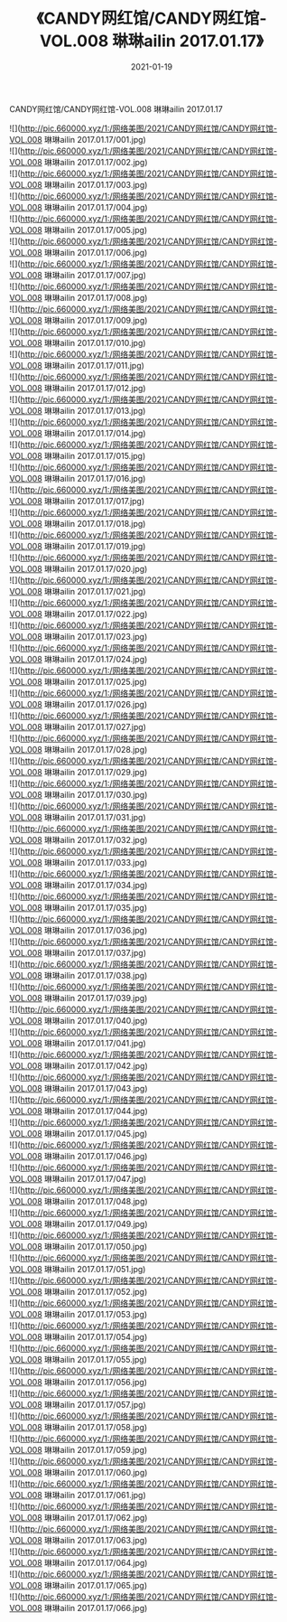 ﻿---
layout: post
title:  《CANDY网红馆/CANDY网红馆-VOL.008 琳琳ailin 2017.01.17》
date:   2021-01-19
img: http://pic.660000.xyz/1:/网络美图/2021/CANDY网红馆/CANDY网红馆-VOL.008 琳琳ailin 2017.01.17/000.jpg
categories: [美女, 清纯, 唯美]
---

CANDY网红馆/CANDY网红馆-VOL.008 琳琳ailin 2017.01.17

 ![](http://pic.660000.xyz/1:/网络美图/2021/CANDY网红馆/CANDY网红馆-VOL.008 琳琳ailin 2017.01.17/001.jpg) <br>![](http://pic.660000.xyz/1:/网络美图/2021/CANDY网红馆/CANDY网红馆-VOL.008 琳琳ailin 2017.01.17/002.jpg) <br>![](http://pic.660000.xyz/1:/网络美图/2021/CANDY网红馆/CANDY网红馆-VOL.008 琳琳ailin 2017.01.17/003.jpg) <br>![](http://pic.660000.xyz/1:/网络美图/2021/CANDY网红馆/CANDY网红馆-VOL.008 琳琳ailin 2017.01.17/004.jpg) <br>![](http://pic.660000.xyz/1:/网络美图/2021/CANDY网红馆/CANDY网红馆-VOL.008 琳琳ailin 2017.01.17/005.jpg) <br>![](http://pic.660000.xyz/1:/网络美图/2021/CANDY网红馆/CANDY网红馆-VOL.008 琳琳ailin 2017.01.17/006.jpg) <br>![](http://pic.660000.xyz/1:/网络美图/2021/CANDY网红馆/CANDY网红馆-VOL.008 琳琳ailin 2017.01.17/007.jpg) <br>![](http://pic.660000.xyz/1:/网络美图/2021/CANDY网红馆/CANDY网红馆-VOL.008 琳琳ailin 2017.01.17/008.jpg) <br>![](http://pic.660000.xyz/1:/网络美图/2021/CANDY网红馆/CANDY网红馆-VOL.008 琳琳ailin 2017.01.17/009.jpg) <br>![](http://pic.660000.xyz/1:/网络美图/2021/CANDY网红馆/CANDY网红馆-VOL.008 琳琳ailin 2017.01.17/010.jpg) <br>![](http://pic.660000.xyz/1:/网络美图/2021/CANDY网红馆/CANDY网红馆-VOL.008 琳琳ailin 2017.01.17/011.jpg) <br>![](http://pic.660000.xyz/1:/网络美图/2021/CANDY网红馆/CANDY网红馆-VOL.008 琳琳ailin 2017.01.17/012.jpg) <br>![](http://pic.660000.xyz/1:/网络美图/2021/CANDY网红馆/CANDY网红馆-VOL.008 琳琳ailin 2017.01.17/013.jpg) <br>![](http://pic.660000.xyz/1:/网络美图/2021/CANDY网红馆/CANDY网红馆-VOL.008 琳琳ailin 2017.01.17/014.jpg) <br>![](http://pic.660000.xyz/1:/网络美图/2021/CANDY网红馆/CANDY网红馆-VOL.008 琳琳ailin 2017.01.17/015.jpg) <br>![](http://pic.660000.xyz/1:/网络美图/2021/CANDY网红馆/CANDY网红馆-VOL.008 琳琳ailin 2017.01.17/016.jpg) <br>![](http://pic.660000.xyz/1:/网络美图/2021/CANDY网红馆/CANDY网红馆-VOL.008 琳琳ailin 2017.01.17/017.jpg) <br>![](http://pic.660000.xyz/1:/网络美图/2021/CANDY网红馆/CANDY网红馆-VOL.008 琳琳ailin 2017.01.17/018.jpg) <br>![](http://pic.660000.xyz/1:/网络美图/2021/CANDY网红馆/CANDY网红馆-VOL.008 琳琳ailin 2017.01.17/019.jpg) <br>![](http://pic.660000.xyz/1:/网络美图/2021/CANDY网红馆/CANDY网红馆-VOL.008 琳琳ailin 2017.01.17/020.jpg) <br>![](http://pic.660000.xyz/1:/网络美图/2021/CANDY网红馆/CANDY网红馆-VOL.008 琳琳ailin 2017.01.17/021.jpg) <br>![](http://pic.660000.xyz/1:/网络美图/2021/CANDY网红馆/CANDY网红馆-VOL.008 琳琳ailin 2017.01.17/022.jpg) <br>![](http://pic.660000.xyz/1:/网络美图/2021/CANDY网红馆/CANDY网红馆-VOL.008 琳琳ailin 2017.01.17/023.jpg) <br>![](http://pic.660000.xyz/1:/网络美图/2021/CANDY网红馆/CANDY网红馆-VOL.008 琳琳ailin 2017.01.17/024.jpg) <br>![](http://pic.660000.xyz/1:/网络美图/2021/CANDY网红馆/CANDY网红馆-VOL.008 琳琳ailin 2017.01.17/025.jpg) <br>![](http://pic.660000.xyz/1:/网络美图/2021/CANDY网红馆/CANDY网红馆-VOL.008 琳琳ailin 2017.01.17/026.jpg) <br>![](http://pic.660000.xyz/1:/网络美图/2021/CANDY网红馆/CANDY网红馆-VOL.008 琳琳ailin 2017.01.17/027.jpg) <br>![](http://pic.660000.xyz/1:/网络美图/2021/CANDY网红馆/CANDY网红馆-VOL.008 琳琳ailin 2017.01.17/028.jpg) <br>![](http://pic.660000.xyz/1:/网络美图/2021/CANDY网红馆/CANDY网红馆-VOL.008 琳琳ailin 2017.01.17/029.jpg) <br>![](http://pic.660000.xyz/1:/网络美图/2021/CANDY网红馆/CANDY网红馆-VOL.008 琳琳ailin 2017.01.17/030.jpg) <br>![](http://pic.660000.xyz/1:/网络美图/2021/CANDY网红馆/CANDY网红馆-VOL.008 琳琳ailin 2017.01.17/031.jpg) <br>![](http://pic.660000.xyz/1:/网络美图/2021/CANDY网红馆/CANDY网红馆-VOL.008 琳琳ailin 2017.01.17/032.jpg) <br>![](http://pic.660000.xyz/1:/网络美图/2021/CANDY网红馆/CANDY网红馆-VOL.008 琳琳ailin 2017.01.17/033.jpg) <br>![](http://pic.660000.xyz/1:/网络美图/2021/CANDY网红馆/CANDY网红馆-VOL.008 琳琳ailin 2017.01.17/034.jpg) <br>![](http://pic.660000.xyz/1:/网络美图/2021/CANDY网红馆/CANDY网红馆-VOL.008 琳琳ailin 2017.01.17/035.jpg) <br>![](http://pic.660000.xyz/1:/网络美图/2021/CANDY网红馆/CANDY网红馆-VOL.008 琳琳ailin 2017.01.17/036.jpg) <br>![](http://pic.660000.xyz/1:/网络美图/2021/CANDY网红馆/CANDY网红馆-VOL.008 琳琳ailin 2017.01.17/037.jpg) <br>![](http://pic.660000.xyz/1:/网络美图/2021/CANDY网红馆/CANDY网红馆-VOL.008 琳琳ailin 2017.01.17/038.jpg) <br>![](http://pic.660000.xyz/1:/网络美图/2021/CANDY网红馆/CANDY网红馆-VOL.008 琳琳ailin 2017.01.17/039.jpg) <br>![](http://pic.660000.xyz/1:/网络美图/2021/CANDY网红馆/CANDY网红馆-VOL.008 琳琳ailin 2017.01.17/040.jpg) <br>![](http://pic.660000.xyz/1:/网络美图/2021/CANDY网红馆/CANDY网红馆-VOL.008 琳琳ailin 2017.01.17/041.jpg) <br>![](http://pic.660000.xyz/1:/网络美图/2021/CANDY网红馆/CANDY网红馆-VOL.008 琳琳ailin 2017.01.17/042.jpg) <br>![](http://pic.660000.xyz/1:/网络美图/2021/CANDY网红馆/CANDY网红馆-VOL.008 琳琳ailin 2017.01.17/043.jpg) <br>![](http://pic.660000.xyz/1:/网络美图/2021/CANDY网红馆/CANDY网红馆-VOL.008 琳琳ailin 2017.01.17/044.jpg) <br>![](http://pic.660000.xyz/1:/网络美图/2021/CANDY网红馆/CANDY网红馆-VOL.008 琳琳ailin 2017.01.17/045.jpg) <br>![](http://pic.660000.xyz/1:/网络美图/2021/CANDY网红馆/CANDY网红馆-VOL.008 琳琳ailin 2017.01.17/046.jpg) <br>![](http://pic.660000.xyz/1:/网络美图/2021/CANDY网红馆/CANDY网红馆-VOL.008 琳琳ailin 2017.01.17/047.jpg) <br>![](http://pic.660000.xyz/1:/网络美图/2021/CANDY网红馆/CANDY网红馆-VOL.008 琳琳ailin 2017.01.17/048.jpg) <br>![](http://pic.660000.xyz/1:/网络美图/2021/CANDY网红馆/CANDY网红馆-VOL.008 琳琳ailin 2017.01.17/049.jpg) <br>![](http://pic.660000.xyz/1:/网络美图/2021/CANDY网红馆/CANDY网红馆-VOL.008 琳琳ailin 2017.01.17/050.jpg) <br>![](http://pic.660000.xyz/1:/网络美图/2021/CANDY网红馆/CANDY网红馆-VOL.008 琳琳ailin 2017.01.17/051.jpg) <br>![](http://pic.660000.xyz/1:/网络美图/2021/CANDY网红馆/CANDY网红馆-VOL.008 琳琳ailin 2017.01.17/052.jpg) <br>![](http://pic.660000.xyz/1:/网络美图/2021/CANDY网红馆/CANDY网红馆-VOL.008 琳琳ailin 2017.01.17/053.jpg) <br>![](http://pic.660000.xyz/1:/网络美图/2021/CANDY网红馆/CANDY网红馆-VOL.008 琳琳ailin 2017.01.17/054.jpg) <br>![](http://pic.660000.xyz/1:/网络美图/2021/CANDY网红馆/CANDY网红馆-VOL.008 琳琳ailin 2017.01.17/055.jpg) <br>![](http://pic.660000.xyz/1:/网络美图/2021/CANDY网红馆/CANDY网红馆-VOL.008 琳琳ailin 2017.01.17/056.jpg) <br>![](http://pic.660000.xyz/1:/网络美图/2021/CANDY网红馆/CANDY网红馆-VOL.008 琳琳ailin 2017.01.17/057.jpg) <br>![](http://pic.660000.xyz/1:/网络美图/2021/CANDY网红馆/CANDY网红馆-VOL.008 琳琳ailin 2017.01.17/058.jpg) <br>![](http://pic.660000.xyz/1:/网络美图/2021/CANDY网红馆/CANDY网红馆-VOL.008 琳琳ailin 2017.01.17/059.jpg) <br>![](http://pic.660000.xyz/1:/网络美图/2021/CANDY网红馆/CANDY网红馆-VOL.008 琳琳ailin 2017.01.17/060.jpg) <br>![](http://pic.660000.xyz/1:/网络美图/2021/CANDY网红馆/CANDY网红馆-VOL.008 琳琳ailin 2017.01.17/061.jpg) <br>![](http://pic.660000.xyz/1:/网络美图/2021/CANDY网红馆/CANDY网红馆-VOL.008 琳琳ailin 2017.01.17/062.jpg) <br>![](http://pic.660000.xyz/1:/网络美图/2021/CANDY网红馆/CANDY网红馆-VOL.008 琳琳ailin 2017.01.17/063.jpg) <br>![](http://pic.660000.xyz/1:/网络美图/2021/CANDY网红馆/CANDY网红馆-VOL.008 琳琳ailin 2017.01.17/064.jpg) <br>![](http://pic.660000.xyz/1:/网络美图/2021/CANDY网红馆/CANDY网红馆-VOL.008 琳琳ailin 2017.01.17/065.jpg) <br>![](http://pic.660000.xyz/1:/网络美图/2021/CANDY网红馆/CANDY网红馆-VOL.008 琳琳ailin 2017.01.17/066.jpg) <br>